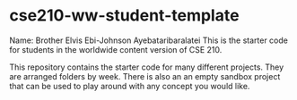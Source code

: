 # cse210-ww-student-template
Name: Brother Elvis Ebi-Johnson Ayebataribaralatei
This is the starter code for students in the worldwide content version of CSE 210.

This repository contains the starter code for many different projects. They are arranged folders by week. There is also an an empty sandbox project that can be used to play around with any concept you would like.
